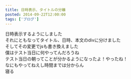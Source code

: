 ```yaml
---
title: 日時表示、タイトルの分離
posted: 2014-09-22T12:00:00
tags: ['ブログ']
---
```


日時表示するようにしました  
それにともなってタイトル、日時、本文のdivに分けました  
そしてその変更でjsも書き換えました  
僕はテスト当日に何やってんだろうね  
テスト当日の朝ってことが分かるようになったよ！やったね！  
なにもやってねえし時間までは分からん  
寝る  

